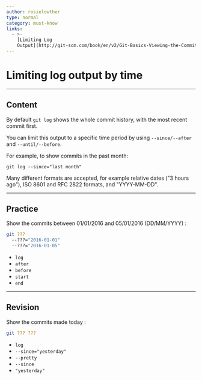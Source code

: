 ```yaml
---
author: rosielowther
type: normal
category: must-know
links:
  - >-
    [Limiting Log
    Output](http://git-scm.com/book/en/v2/Git-Basics-Viewing-the-Commit-History){documentation}
---
```


# Limiting log output by time


---

## Content

By default `git log` shows the whole commit history, with the most recent commit first.

You can limit this output to a specific time period by using `--since/--after` and `--until/--before`. 

For example, to show commits in the past month:

```plain-text
git log --since="last month"
```

Many different formats are accepted, for example relative dates ("3 hours ago"), ISO 8601 and RFC 2822 formats, and "YYYY-MM-DD".


---

## Practice

Show the commits between 01/01/2016 and 05/01/2016 (DD/MM/YYYY) :

```bash
git ??? 
  --???="2016-01-01" 
  --???="2016-01-05"
```

- `log`
- `after`
- `before`
- `start`
- `end`


---

## Revision

Show the commits made today :

```bash
git ??? ???
```

- `log`
- `--since="yesterday"`
- `--pretty`
- `--since`
- `"yesterday"`
